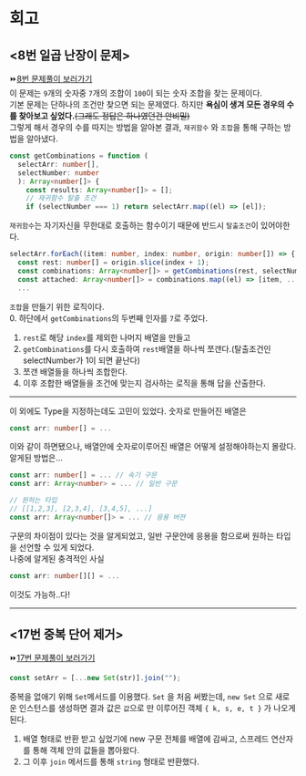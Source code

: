 # 회고

## <8번 일곱 난장이 문제>

⏩[8번 문제풀이 보러가기](https://github.com/Croossh/TS_CodingTest/blob/ea2671ec6a167639639d95968db2c85b31cc3daa/Section01/08_%EC%9D%BC%EA%B3%B1%EB%82%9C%EC%9F%81%EC%9D%B4.ts)<br>
이 문제는 `9`개의 숫자중 `7`개의 조합이 `100`이 되는 숫자 조합을 찾는 문제이다.<br>
기본 문제는 단하나의 조건만 찾으면 되는 문제였다. 하지만 **욕심이 생겨 모든 경우의 수를 찾아보고 싶었다.**~~(그래도 정답은 하나였던건 안비밀)~~<br>
그렇게 해서 경우의 수를 따지는 방법을 알아본 결과, `재귀함수` 와 `조합`을 통해 구하는 방법을 알아냈다.<br>

```typescript
const getCombinations = function (
  selectArr: number[],
  selectNumber: number
  ): Array<number[]> {
    const results: Array<number[]> = [];
    // 재귀함수 탈출 조건
    if (selectNumber === 1) return selectArr.map((el) => [el]);
```

`재귀함수`는 자기자신을 무한대로 호출하는 함수이기 때문에 반드시 `탈출조건`이 있어야한다.<br>

```typescript
selectArr.forEach((item: number, index: number, origin: number[]) => {
  const rest: number[] = origin.slice(index + 1);
  const combinations: Array<number[]> = getCombinations(rest, selectNumber - 1);
  const attached: Array<number[]> = combinations.map((el) => [item, ...el]);
  ...
```

`조합`을 만들기 위한 로직이다.<br> 0. 하단에서 `getCombinations`의 두번째 인자를 `7`로 주었다.

1. `rest`로 해당 `index`를 제외한 나머지 배열을 만들고
2. `getCombinations`를 다시 호출하여 `rest`배열을 하나씩 쪼갠다.(탈출조건인 selectNumber가 1이 되면 끝난다)
3. 쪼갠 배열들을 하나씩 조합한다.
4. 이후 조합한 배열들을 조건에 맞는지 검사하는 로직을 통해 답을 산출한다.
<hr>

이 외에도 Type을 지정하는데도 고민이 있었다. 숫자로 만들어진 배열은

```typescript
const arr: number[] = ...
```

이와 같이 하면됐으나, 배열안에 숫자로이루어진 배열은 어떻게 설정해야하는지 몰랐다. 알게된 방법은...

```typescript
const arr: number[] = ... // 속기 구문
const arr: Array<number> = ... // 일반 구문
```

```typescript
// 원하는 타입
// [[1,2,3], [2,3,4], [3,4,5], ...]
const arr: Array<number[]> = ... // 응용 버젼
```

구문의 차이점이 있다는 것을 알게되었고, 일반 구문안에 응용을 함으로써 원하는 타입을 선언할 수 있게 되었다.<br>
나중에 알게된 충격적인 사실

```typescript
const arr: number[][] = ...
```

이것도 가능하..다!

<hr>

## <17번 중복 단어 제거>

⏩[17번 문제풀이 보러가기](https://github.com/Croossh/TS_CodingTest/blob/ea2671ec6a167639639d95968db2c85b31cc3daa/Section01/17_%EC%A4%91%EB%B3%B5%EB%8B%A8%EC%96%B4%EC%A0%9C%EA%B1%B0.ts)<br>

```typescript
const setArr = [...new Set(str)].join("");
```

중복을 없애기 위해 `Set`메서드를 이용했다. `Set` 을 처음 써봤는데, `new Set` 으로 새로운 인스턴스를 생성하면 결과 값은 `값`으로 만 이루어진 객체 `{ k, s, e, t }` 가 나오게 된다.

1. 배열 형태로 반환 받고 싶었기에 new 구문 전체를 배열에 감싸고, 스프레드 연산자를 통해 객체 안의 값들을 뽑아왔다.
2. 그 이후 `join` 메서드를 통해 `string` 형태로 반환했다.
